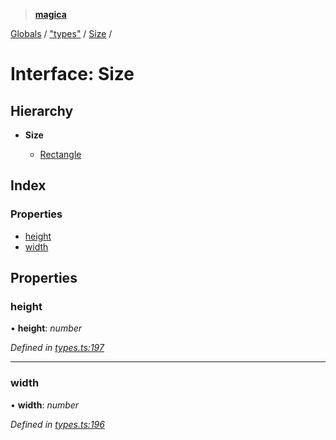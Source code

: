 > **[magica](../README.md)**

[Globals](../README.md) / ["types"](../modules/_types_.md) / [Size](_types_.size.md) /

# Interface: Size

## Hierarchy

* **Size**

  * [Rectangle](_types_.rectangle.md)

## Index

### Properties

* [height](_types_.size.md#height)
* [width](_types_.size.md#width)

## Properties

###  height

• **height**: *number*

*Defined in [types.ts:197](https://github.com/cancerberoSgx/magica/blob/c6ded1a/src/types.ts#L197)*

___

###  width

• **width**: *number*

*Defined in [types.ts:196](https://github.com/cancerberoSgx/magica/blob/c6ded1a/src/types.ts#L196)*